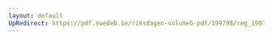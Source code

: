 ```yaml
---
layout: default
UpRedirect: https://pdf.swedeb.se/riksdagen-volumeG-pdf/199798/reg_199798/reg_199798_0415.pdf
---
```

